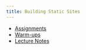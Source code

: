 ```yaml
---
title: Building Static Sites
---
```


- [Assignments](./assignments/)
- [Warm-ups](./warm-ups/)
- [Lecture Notes](./lecture-notes)
